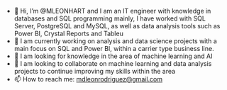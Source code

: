 - 👋 Hi, I’m @MLEONHART and I am an IT engineer with knowledge in databases and SQL programming mainly, I have worked with SQL Server, PostgreSQL and MySQL, as well as data analysis tools such as Power BI, Crystal Reports and Tableu
- 👀 I am currently working on analysis and data science projects with a main focus on SQL and Power BI, within a carrier type business line.
- 🌱 I am looking for knowledge in the area of ​​machine learning and AI
- 💞️ I am looking to collaborate on machine learning and data analysis projects to continue improving my skills within the area
- 📫 How to reach me: mdleonrodriguez@gmail.com

<!---
MLEONHART/MLEONHART is a ✨ special ✨ repository because its `README.md` (this file) appears on your GitHub profile.
You can click the Preview link to take a look at your changes.
--->
